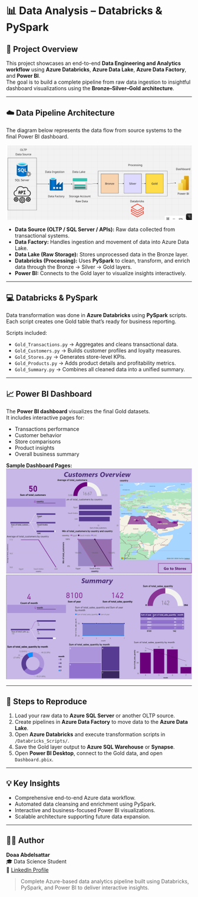 # 📊 Data Analysis – Databricks & PySpark

## 🌟 Project Overview  
This project showcases an end-to-end **Data Engineering and Analytics workflow** using **Azure Databricks**, **Azure Data Lake**, **Azure Data Factory**, and **Power BI**.  
The goal is to build a complete pipeline from raw data ingestion to insightful dashboard visualizations using the **Bronze–Silver–Gold architecture**.

---

## ☁️ Data Pipeline Architecture  

The diagram below represents the data flow from source systems to the final Power BI dashboard.

![Data Pipeline](./Azure_Screenshots/Data_pipling.png)

- **Data Source (OLTP / SQL Server / APIs):** Raw data collected from transactional systems.  
- **Data Factory:** Handles ingestion and movement of data into Azure Data Lake.  
- **Data Lake (Raw Storage):** Stores unprocessed data in the Bronze layer.  
- **Databricks (Processing):** Uses **PySpark** to clean, transform, and enrich data through the Bronze → Silver → Gold layers.  
- **Power BI:** Connects to the Gold layer to visualize insights interactively.

---

## 💻 Databricks & PySpark  
Data transformation was done in **Azure Databricks** using **PySpark** scripts.  
Each script creates one Gold table that’s ready for business reporting.

Scripts included:
- `Gold_Transactions.py` → Aggregates and cleans transactional data.  
- `Gold_Customers.py` → Builds customer profiles and loyalty measures.  
- `Gold_Stores.py` → Generates store-level KPIs.  
- `Gold_Products.py` → Adds product details and profitability metrics.  
- `Gold_Summary.py` → Combines all cleaned data into a unified summary.

---

## 📈 Power BI Dashboard  

The **Power BI dashboard** visualizes the final Gold datasets.  
It includes interactive pages for:
- Transactions performance  
- Customer behavior  
- Store comparisons  
- Product insights  
- Overall business summary  

**Sample Dashboard Pages:**  
![Dashboard Page 3](./PowerBI_Dashboard/dash3.png)  
![Dashboard Summary](./PowerBI_Dashboard/dash5.png)

---

## 🚀 Steps to Reproduce  

1. Load your raw data to **Azure SQL Server** or another OLTP source.  
2. Create pipelines in **Azure Data Factory** to move data to the **Azure Data Lake**.  
3. Open **Azure Databricks** and execute transformation scripts in `/Databricks_Scripts/`.  
4. Save the Gold layer output to **Azure SQL Warehouse** or **Synapse**.  
5. Open **Power BI Desktop**, connect to the Gold data, and open `Dashboard.pbix`.  

---

## 💡 Key Insights  
- Comprehensive end-to-end Azure data workflow.  
- Automated data cleansing and enrichment using PySpark.  
- Interactive and business-focused Power BI visualizations.  
- Scalable architecture supporting future data expansion.  

---

## 👩‍💻 Author  
**Doaa Abdelsattar**  
🎓 Data Science Student  
🔗 [LinkedIn Profile](https://www.linkedin.com/in/doaa-abdelsattar610)

> Complete Azure-based data analytics pipeline built using Databricks, PySpark, and Power BI to deliver interactive insights.


